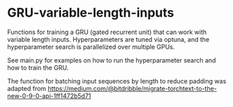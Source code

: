 # GRU-variable-length-inputs

Functions for training a GRU (gated recurrent unit) that can work with variable length inputs. Hyperparameters are tuned via optuna, and the hyperparameter search is parallelized over multiple GPUs. 

See main.py for examples on how to run the hyperparameter search and how to train the GRU.

The function for batching input sequences by length to reduce padding was adapted from https://medium.com/@bitdribble/migrate-torchtext-to-the-new-0-9-0-api-1ff1472b5d71
